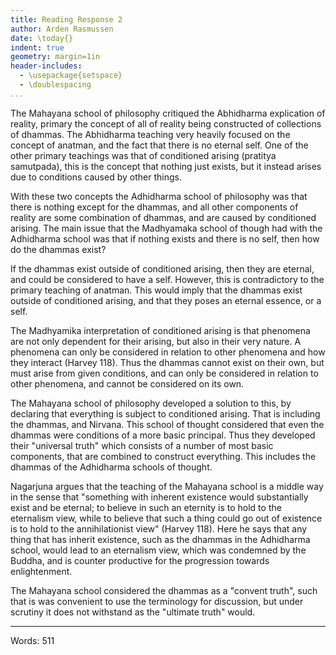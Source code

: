 ```yaml
---
title: Reading Response 2
author: Arden Rasmussen
date: \today{}
indent: true
geometry: margin=1in
header-includes:
  - \usepackage{setspace}
  - \doublespacing
...
```


The Mahayana school of philosophy critiqued the Abhidharma explication of
reality, primary the concept of all of reality being constructed of collections
of dhammas. The Abhidharma teaching very heavily focused on the concept of
anatman, and the fact that there is no eternal self. One of the other primary
teachings was that of conditioned arising (pratitya samutpada), this is the
concept that nothing just exists, but it instead arises due to conditions
caused by other things.

With these two concepts the Adhidharma school of philosophy was that there is
nothing except for the dhammas, and all other components of reality are some
combination of dhammas, and are caused by conditioned arising. The main issue
that the Madhyamaka school of though had with the Adhidharma school was that if
nothing exists and there is no self, then how do the dhammas exist?

If the dhammas exist outside of conditioned arising, then they are eternal,
and could be considered to have a self. However, this is contradictory to the
primary teaching of anatman. This would imply that the dhammas exist outside of
conditioned arising, and that they poses an eternal essence, or a self.

The Madhyamika interpretation of conditioned arising is that phenomena are not
only dependent for their arising, but also in their very nature. A phenomena
can only be considered in relation to other phenomena and how they interact
(Harvey 118). Thus the dhammas cannot exist on their own, but must arise from
given conditions, and can only be considered in relation to other phenomena,
and cannot be considered on its own.

The Mahayana school of philosophy developed a solution to this, by declaring
that everything is subject to conditioned arising. That is including the
dhammas, and Nirvana. This school of thought considered that even the dhammas
were conditions of a more basic principal. Thus they developed their "universal
truth" which consists of a number of most basic components, that are combined
to construct everything. This includes the dhammas of the Adhidharma schools of
thought.

Nagarjuna argues that the teaching of the Mahayana school is a middle way in
the sense that "something with inherent existence would substantially exist and
be eternal; to believe in such an eternity is to hold to the eternalism view,
while to believe that such a thing could go out of existence is to hold to the
annihilationist view" (Harvey 118). Here he says that any thing that has
inherit existence, such as the dhammas in the Adhidharma school, would lead to
an eternalism view, which was condemned by the Buddha, and is counter
productive for the progression towards enlightenment.

The Mahayana school considered the dhammas as a "convent truth", such that is
was convenient to use the terminology for discussion, but under scrutiny it
does not withstand as the "ultimate truth" would.

---
Words: 511

